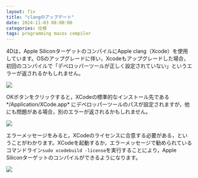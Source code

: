 ```yaml
---
layout: fix
title: "clangのアップデート"
date: 2024-11-03 08:00:00
categories: 仕様
tags: programming macos compiler
---
```


4Dは，Apple SiliconターゲットのコンパイルにApple clang（Xcode）を使用しています。OSのアップグレードに伴い，Xcodeもアップグレードした場合，初回のコンパイルで「デベロッパーツールが正しく設定されていない」というエラーが返されるかもしれません。

![](https://github.com/user-attachments/assets/c643870e-0034-4bb0-9693-7b95b5d84e1c)

OKボタンをクリックすると，XCodeの標準的なインストール先である*/Application/XCode.app* にデベロッパーツールのパスが設定されますが，他にも問題がある場合，別のエラーが返されるかもしれません。

![](https://github.com/user-attachments/assets/79a870d2-520c-4d70-b6ee-bbeacb573725)

エラーメッセージをみると，XCodeのライセンスに合意する必要がある，ということがわかります。XCodeを起動するか，エラーメッセージで勧められているコマンドライン`sudo xcodebuild -license`を実行することにより，Apple Siliconターゲットのコンパイルができるようになります。

![](https://github.com/user-attachments/assets/495dcada-a5fd-4cde-be48-cfba689edd52)